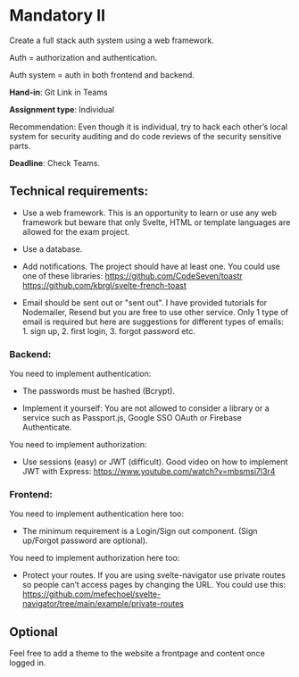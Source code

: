 # Mandatory II

Create a full stack auth system using a web framework. 

Auth = authorization and authentication. 

Auth system = auth in both frontend and backend. 

**Hand-in**: Git Link in Teams

**Assignment type**: Individual

Recommendation: Even though it is individual, try to hack each other’s local system for security auditing and do code reviews of the security sensitive parts. 

**Deadline**: Check Teams. 

## Technical requirements:

- Use a web framework. This is an opportunity to learn or use any web framework but beware that only Svelte, HTML or template languages are allowed for the exam project.

- Use a database.

- Add notifications. The project should have at least one. You could use 	one of these libraries: https://github.com/CodeSeven/toastr  https://github.com/kbrgl/svelte-french-toast

- Email should be sent out or "sent out". I have provided tutorials for Nodemailer, Resend but you are free to use other service. Only 1 type of email is required but here are suggestions for different types of emails: 1. sign up, 2. first login, 3. forgot password etc.

### Backend:

You need to implement authentication:

- The passwords must be hashed (Bcrypt).

- Implement it yourself: You are not allowed to  consider a library or a service such as Passport.js, Google SSO OAuth or Firebase Authenticate. 

You need to implement authorization: 

- Use sessions (easy) or JWT (difficult). Good video on how to implement JWT with Express: https://www.youtube.com/watch?v=mbsmsi7l3r4

### Frontend:

You need to implement authentication here too:

- The minimum requirement is a Login/Sign out component. (Sign up/Forgot password are optional). 

You need to implement authorization here too: 

- Protect your routes. If you are using svelte-navigator use private routes so people can’t access pages by changing the URL. You could use this:
https://github.com/mefechoel/svelte-navigator/tree/main/example/private-routes


## Optional

Feel free to add a theme to the website a frontpage and content once logged in.